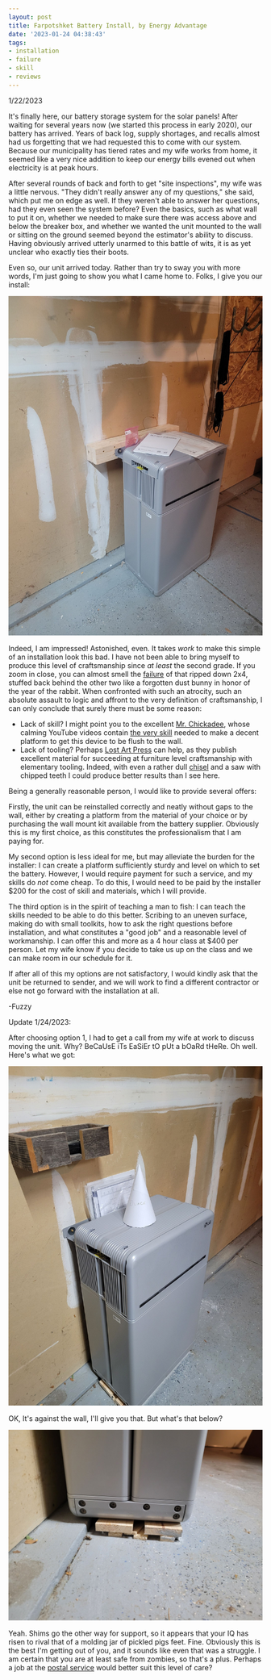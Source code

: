 ```yaml
---
layout: post
title: Farpotshket Battery Install, by Energy Advantage
date: '2023-01-24 04:38:43'
tags:
- installation
- failure
- skill
- reviews
---
```


1/22/2023

It's finally here, our battery storage system for the solar panels! After waiting for several years now (we started this process in early 2020), our battery has arrived. Years of back log, supply shortages, and recalls almost had us forgetting that we had requested this to come with our system. Because our municipality has tiered rates and my wife works from home, it seemed like a very nice addition to keep our energy bills evened out when electricity is at peak hours.

After several rounds of back and forth to get "site inspections", my wife was a little nervous. "They didn't really answer any of my questions," she said, which put me on edge as well. If they weren't able to answer her questions, had they even seen the system before? Even the basics, such as what wall to put it on, whether we needed to make sure there was access above and below the breaker box, and whether we wanted the unit mounted to the wall or sitting on the ground seemed beyond the estimator's ability to discuss. Having obviously arrived utterly unarmed to this battle of wits, it is as yet unclear who exactly ties their boots.

Even so, our unit arrived today. Rather than try to sway you with more words, I'm just going to show you what I came home to. Folks, I give you our install:

![](/pictures/20230123_173545.jpg)

Indeed, I am impressed! Astonished, even. It takes _work_ to make this simple of an installation look this bad. I have not been able to bring myself to produce this level of craftsmanship since _at least_ the second grade. If you zoom in close, you can almost smell the [failure](https://youtu.be/lO9K7VMFo2Y) of that ripped down 2x4, stuffed back behind the other two like a forgotten dust bunny in honor of the year of the rabbit. When confronted with such an atrocity, such an absolute assault to logic and affront to the very definition of craftsmanship, I can only conclude that surely there must be some reason:

- Lack of skill? I might point you to the excellent [Mr. Chickadee](https://www.youtube.com/@MrChickadee), whose calming YouTube videos contain [the very skill](https://youtu.be/dHn474OhP-U?t=144) needed to make a decent platform to get this device to be flush to the wall.
- Lack of tooling? Perhaps [Lost Art Press](https://lostartpress.com/) can help, as they publish excellent material for succeeding at furniture level craftsmanship with elementary tooling. Indeed, with even a rather dull [chisel](https://youtu.be/BM3NOyIGK3M) and a saw with chipped teeth I could produce better results than I see here. 

Being a generally reasonable person, I would like to provide several offers:

Firstly, the unit can be reinstalled correctly and neatly without gaps to the wall, either by creating a platform from the material of your choice or by purchasing the wall mount kit available from the battery supplier. Obviously this is my first choice, as this constitutes the professionalism that I am paying for.

My second option is less ideal for me, but may alleviate the burden for the installer: I can create a platform sufficiently sturdy and level on which to set the battery. However, I would require payment for such a service, and my skills do _not_ come cheap. To do this, I would need to be paid by the installer $200 for the cost of skill and materials, which I will provide.

The third option is in the spirit of teaching a man to fish: I can teach the skills needed to be able to do this better. Scribing to an uneven surface, making do with small toolkits, how to ask the right questions before installation, and what constitutes a "good job" and a reasonable level of workmanship. I can offer this and more as a 4 hour class at $400 per person. Let my wife know if you decide to take us up on the class and we can make room in our schedule for it.

If after all of this my options are not satisfactory, I would kindly ask that the unit be returned to sender, and we will work to find a different contractor or else not go forward with the installation at all.

-Fuzzy

Update 1/24/2023:

After choosing option 1, I had to get a call from my wife at work to discuss moving the unit. Why? BeCaUsE iTs EaSiEr tO pUt a bOaRd tHeRe. Oh well. Here's what we got:

![](/pictures/20230124_193617.jpg)

OK, It's against the wall, I'll give you that. But what's that below?

![](/pictures/20230124_193623.jpg)

Yeah. Shims go the other way for support, so it appears that your IQ has risen to rival that of a molding jar of pickled pigs feet. Fine. Obviously this is the best I'm getting out of you, and it sounds like even that was a struggle. I am certain that you are at least safe from zombies, so that's a plus. Perhaps a job at the [postal service](https://youtu.be/ZlUJmT2h3-4?t=28) would better suit this level of care?

